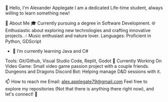 👋 Hello, I'm Alexander Applegate
I am a dedicated Life-time student, always willing to learn something new!

🚀 About Me
🎓 Currently pursuing a degree in Software Development.
🌐 Enthusiastic about exploring new technologies and crafting innovative projects.
🎶 Music enthusiast and nature lover.
Languages: Proficient in Python, GDScript
 - 🌱 I’m currently learning Java and C#
<!-- Frameworks & Libraries: Experienced with SvelteKit, Jest | 💻 Aspiring . -->
Tools: Git/Github, Visual Studio Code, Replit, Godot
🚧 Currently Working On
Video Game: Small video game passion project with a couple friends. 
Dungeons and Dragons Discord Bot: Helping manage D&D sessions with it.

📫 How to reach me
Email: alex.applegate79@gmail.com
Feel free to explore my repositories (Not that there is anything there right now), and let's connect! 🌟
<!--
**CommodoreApples/CommodoreApples** is a ✨ _special_ ✨ repository because its `README.md` (this file) appears on your GitHub profile.

Here are some ideas to get you started:

-  ...
- 
- 👯 I’m looking to collaborate on ...
- 🤔 I’m looking for help with ...
- 💬 Ask me about ...
- 📫 How to reach me: ...
- 😄 Pronouns: ...
- ⚡ Fun fact: ...
-->

